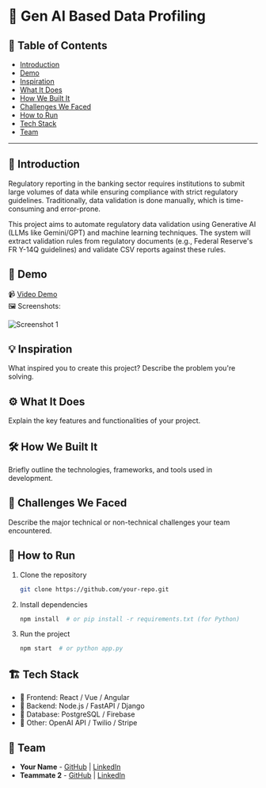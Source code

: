 # 🚀 Gen AI Based Data Profiling

## 📌 Table of Contents
- [Introduction](#introduction)
- [Demo](#demo)
- [Inspiration](#inspiration)
- [What It Does](#what-it-does)
- [How We Built It](#how-we-built-it)
- [Challenges We Faced](#challenges-we-faced)
- [How to Run](#how-to-run)
- [Tech Stack](#tech-stack)
- [Team](#team)

---

## 🎯 Introduction
Regulatory reporting in the banking sector requires institutions to submit large volumes of data while ensuring compliance with strict regulatory guidelines. Traditionally, data validation is done manually, which is time-consuming and error-prone.

This project aims to automate regulatory data validation using Generative AI (LLMs like Gemini/GPT) and machine learning techniques. The system will extract validation rules from regulatory documents (e.g., Federal Reserve's FR Y-14Q guidelines) and validate CSV reports against these rules.

## 🎥 Demo  
📹 [Video Demo](https://drive.google.com/file/d/1hn_QhhB_k7jhvaceBcKW1lZeC3S5kiKo/view?usp=drive_link)   
🖼️ Screenshots:

![Screenshot 1](https://drive.google.com/file/d/1ZaGvfyvLKqkC4amNy2FUbvy0obc9KDMV/view?usp=drive_link)

## 💡 Inspiration
What inspired you to create this project? Describe the problem you're solving.

## ⚙️ What It Does
Explain the key features and functionalities of your project.

## 🛠️ How We Built It
Briefly outline the technologies, frameworks, and tools used in development.

## 🚧 Challenges We Faced
Describe the major technical or non-technical challenges your team encountered.

## 🏃 How to Run
1. Clone the repository  
   ```sh
   git clone https://github.com/your-repo.git
   ```
2. Install dependencies  
   ```sh
   npm install  # or pip install -r requirements.txt (for Python)
   ```
3. Run the project  
   ```sh
   npm start  # or python app.py
   ```

## 🏗️ Tech Stack
- 🔹 Frontend: React / Vue / Angular
- 🔹 Backend: Node.js / FastAPI / Django
- 🔹 Database: PostgreSQL / Firebase
- 🔹 Other: OpenAI API / Twilio / Stripe

## 👥 Team
- **Your Name** - [GitHub](https://github.com/saurabh260120) | [LinkedIn](#)
- **Teammate 2** - [GitHub](#) | [LinkedIn](#)